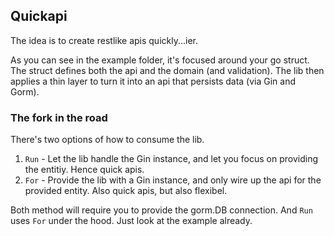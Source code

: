 ## Quickapi

The idea is to create restlike apis quickly...ier.

As you can see in the example folder, it's focused around your go struct. The struct defines both the api and the domain (and validation). The lib then applies a thin layer to turn it into an api that persists data (via Gin and Gorm).

### The fork in the road

There's two options of how to consume the lib.

1. `Run` - Let the lib handle the Gin instance, and let you focus on providing the entitiy. Hence quick apis.
2. `For` - Provide the lib with a Gin instance, and only wire up the api for the provided entity. Also quick apis, but also flexibel.

Both method will require you to provide the gorm.DB connection. And `Run` uses `For` under the hood. Just look at the example already.